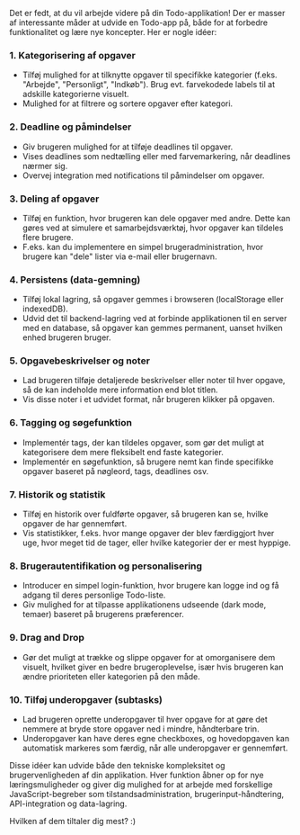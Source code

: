 Det er fedt, at du vil arbejde videre på din Todo-applikation! Der er masser af interessante måder at udvide en Todo-app på, både for at forbedre funktionalitet og lære nye koncepter. Her er nogle idéer:

### 1. **Kategorisering af opgaver**
   - Tilføj mulighed for at tilknytte opgaver til specifikke kategorier (f.eks. "Arbejde", "Personligt", "Indkøb"). Brug evt. farvekodede labels til at adskille kategorierne visuelt.
   - Mulighed for at filtrere og sortere opgaver efter kategori.

### 2. **Deadline og påmindelser**
   - Giv brugeren mulighed for at tilføje deadlines til opgaver.
   - Vises deadlines som nedtælling eller med farvemarkering, når deadlines nærmer sig.
   - Overvej integration med notifications til påmindelser om opgaver.

### 3. **Deling af opgaver**
   - Tilføj en funktion, hvor brugeren kan dele opgaver med andre. Dette kan gøres ved at simulere et samarbejdsværktøj, hvor opgaver kan tildeles flere brugere.
   - F.eks. kan du implementere en simpel brugeradministration, hvor brugere kan "dele" lister via e-mail eller brugernavn.

### 4. **Persistens (data-gemning)**
   - Tilføj lokal lagring, så opgaver gemmes i browseren (localStorage eller indexedDB).
   - Udvid det til backend-lagring ved at forbinde applikationen til en server med en database, så opgaver kan gemmes permanent, uanset hvilken enhed brugeren bruger.

### 5. **Opgavebeskrivelser og noter**
   - Lad brugeren tilføje detaljerede beskrivelser eller noter til hver opgave, så de kan indeholde mere information end blot titlen.
   - Vis disse noter i et udvidet format, når brugeren klikker på opgaven.

### 6. **Tagging og søgefunktion**
   - Implementér tags, der kan tildeles opgaver, som gør det muligt at kategorisere dem mere fleksibelt end faste kategorier.
   - Implementér en søgefunktion, så brugere nemt kan finde specifikke opgaver baseret på nøgleord, tags, deadlines osv.

### 7. **Historik og statistik**
   - Tilføj en historik over fuldførte opgaver, så brugeren kan se, hvilke opgaver de har gennemført.
   - Vis statistikker, f.eks. hvor mange opgaver der blev færdiggjort hver uge, hvor meget tid de tager, eller hvilke kategorier der er mest hyppige.

### 8. **Brugerautentifikation og personalisering**
   - Introducer en simpel login-funktion, hvor brugere kan logge ind og få adgang til deres personlige Todo-liste.
   - Giv mulighed for at tilpasse applikationens udseende (dark mode, temaer) baseret på brugerens præferencer.

### 9. **Drag and Drop**
   - Gør det muligt at trække og slippe opgaver for at omorganisere dem visuelt, hvilket giver en bedre brugeroplevelse, især hvis brugeren kan ændre prioriteten eller kategorien på den måde.

### 10. **Tilføj underopgaver (subtasks)**
   - Lad brugeren oprette underopgaver til hver opgave for at gøre det nemmere at bryde store opgaver ned i mindre, håndterbare trin.
   - Underopgaver kan have deres egne checkboxes, og hovedopgaven kan automatisk markeres som færdig, når alle underopgaver er gennemført.

Disse idéer kan udvide både den tekniske kompleksitet og brugervenligheden af din applikation. Hver funktion åbner op for nye læringsmuligheder og giver dig mulighed for at arbejde med forskellige JavaScript-begreber som tilstandsadministration, brugerinput-håndtering, API-integration og data-lagring.

Hvilken af dem tiltaler dig mest? :)